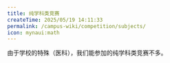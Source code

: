 ```yaml
---
title: 纯学科类竞赛
createTime: 2025/05/19 14:11:33
permalink: /campus-wiki/competition/subjects/
icon: mynaui:math
---
```


由于学校的特殊（医科），我们能参加的纯学科类竞赛不多。